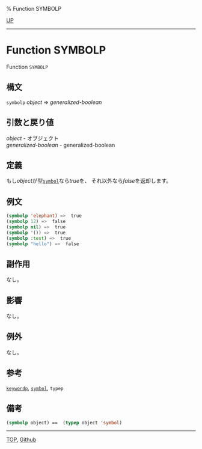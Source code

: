 % Function SYMBOLP

[UP](10.2.html)  

---

# Function SYMBOLP


Function `SYMBOLP`


## 構文

`symbolp` *object* => *generalized-boolean*


## 引数と戻り値

*object* - オブジェクト  
*generalized-boolean* - generalized-boolean


## 定義

もし*object*が型[`symbol`](10.2.symbol.html)なら*true*を、
それ以外なら*false*を返却します。


## 例文

```lisp
(symbolp 'elephant) =>  true
(symbolp 12) =>  false
(symbolp nil) =>  true
(symbolp '()) =>  true
(symbolp :test) =>  true
(symbolp "hello") =>  false
```


## 副作用

なし。


## 影響

なし。


## 例外

なし。


## 参考

[`keywordp`](10.2.keywordp.html),
[`symbol`](10.2.symbol.html),
`typep`


## 備考

```lisp
(symbolp object) ==  (typep object 'symbol)
```


---
[TOP](index.html),  [Github](https://github.com/nptcl/npt-japanese)

